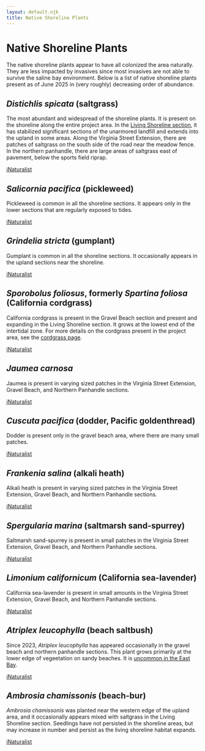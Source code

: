 ```yaml
---
layout: default.njk
title: Native Shoreline Plants
---
```


# Native Shoreline Plants

The native shoreline plants appear to have all colonized the area naturally. They are less impacted by invasives since most invasives are not able to survive the saline bay environment. Below is a list of native shoreline plants present as of June 2025 in (very roughly) decreasing order of abundance.

<a id="saltgrass"></a>

## _Distichlis spicata_ (saltgrass)

The most abundant and widespread of the shoreline plants. It is present on the shoreline along the entire project area. In the [Living Shoreline section](../../../project_sections/living_shoreline), it has stabilized significant sections of the unarmored landfill and extends into the upland in some areas. Along the Virginia Street Extension, there are patches of saltgrass on the south side of the road near the meadow fence. In the northern panhandle, there are large areas of saltgrass east of pavement, below the sports field riprap.

[iNaturalist](https://www.inaturalist.org/observations?acc_below_or_unknown=50&nelat=37.878037746326655&nelng=-122.30509857697258&subview=map&swlat=37.868823464477764&swlng=-122.3147545294262&taxon_id=58372)

<a id="pickleweed"></a>

## _Salicornia pacifica_ (pickleweed)

Pickleweed is common in all the shoreline sections. It appears only in the lower sections that are regularly exposed to tides.

[iNaturalist](https://www.inaturalist.org/observations?acc_below_or_unknown=50&nelat=37.878037746326655&nelng=-122.30509857697258&subview=map&swlat=37.868823464477764&swlng=-122.3147545294262&taxon_id=78931)

<a id="gumplant"></a>

## _Grindelia stricta_ (gumplant)

Gumplant is common in all the shoreline sections. It occasionally appears in the upland sections near the shoreline.

[iNaturalist](https://www.inaturalist.org/observations?acc_below_or_unknown=50&nelat=37.878037746326655&nelng=-122.30509857697258&subview=map&swlat=37.868823464477764&swlng=-122.3147545294262&taxon_id=61992)

<a id="cordgrass"></a>

## _Sporobolus foliosus_, formerly _Spartina foliosa_ (California cordgrass)

California cordgrass is present in the Gravel Beach section and present and expanding in the Living Shoreline section. It grows at the lowest end of the intertidal zone. For more details on the cordgrass present in the project area, see the [cordgrass page](../cordgrass).

[iNaturalist](https://www.inaturalist.org/observations?acc_below_or_unknown=50&nelat=37.878037746326655&nelng=-122.30509857697258&subview=map&swlat=37.868823464477764&swlng=-122.3147545294262&taxon_id=772992)

<a id="jaumea"></a>

## _Jaumea carnosa_

Jaumea is present in varying sized patches in the Virginia Street Extension, Gravel Beach, and Northern Panhandle sections.

[iNaturalist](https://www.inaturalist.org/observations?acc_below_or_unknown=50&nelat=37.878037746326655&nelng=-122.30509857697258&subview=map&swlat=37.868823464477764&swlng=-122.3147545294262&taxon_id=60969)

<a id="dodder"></a>

## _Cuscuta pacifica_ (dodder, Pacific goldenthread)

Dodder is present only in the gravel beach area, where there are many small patches.

[iNaturalist](https://www.inaturalist.org/observations?acc_below_or_unknown=50&nelat=37.878037746326655&nelng=-122.30509857697258&subview=map&swlat=37.868823464477764&swlng=-122.3147545294262&taxon_id=76553)

<a id="frankenia"></a>

## _Frankenia salina_ (alkali heath)

Alkali heath is present in varying sized patches in the Virginia Street Extension, Gravel Beach, and Northern Panhandle sections.

[iNaturalist](https://www.inaturalist.org/observations?acc_below_or_unknown=50&nelat=37.878037746326655&nelng=-122.30509857697258&subview=map&swlat=37.868823464477764&swlng=-122.3147545294262&taxon_id=58168)

<a id="sand-spurrey"></a>

## _Spergularia marina_ (saltmarsh sand-spurrey)

Saltmarsh sand-spurrey is present in small patches in the Virginia Street Extension, Gravel Beach, and Northern Panhandle sections.

[iNaturalist](https://www.inaturalist.org/observations?acc_below_or_unknown=50&nelat=37.878037746326655&nelng=-122.30509857697258&subview=map&swlat=37.868823464477764&swlng=-122.3147545294262&taxon_id=79169)

<a id="sea-lavender"></a>

## _Limonium californicum_ (California sea-lavender)

California sea-lavender is present in small amounts in the Virginia Street Extension, Gravel Beach, and Northern Panhandle sections.

[iNaturalist](https://www.inaturalist.org/observations?acc_below_or_unknown=50&nelat=37.878037746326655&nelng=-122.30509857697258&subview=map&swlat=37.868823464477764&swlng=-122.3147545294262&taxon_id=63364)

<a id="saltbush"></a>

## _Atriplex leucophylla_ (beach saltbush)

Since 2023, _Atriplex leucophylla_ has appeared occasionally in the gravel beach and northern panhandle sections. This plant grows primarily at the lower edge of vegeetation on sandy beaches. It is [uncommon in the East Bay](https://rareplants.ebcnps.org/Atriplex-leucophylla.html).

[iNaturalist](https://www.inaturalist.org/observations?acc_below_or_unknown=50&nelat=37.878037746326655&nelng=-122.30509857697258&subview=map&swlat=37.868823464477764&swlng=-122.3147545294262&taxon_id=60994)

<a id="beach-bur"></a>

## _Ambrosia chamissonis_ (beach-bur)

_Ambrosia chamissonis_ was planted near the western edge of the upland area, and it occasionally appears mixed with saltgrass in the Living Shoreline section. Seedlings have not persisted in the shoreline areas, but may increase in number and persist as the living shoreline habitat expands.

[iNaturalist](https://www.inaturalist.org/observations?acc_below_or_unknown=50&nelat=37.878037746326655&nelng=-122.30509857697258&subview=map&swlat=37.868823464477764&swlng=-122.3147545294262&taxon_id=71135)
